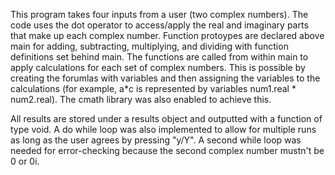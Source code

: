 This program takes four inputs from a user (two complex numbers). The code uses the dot operator to access/apply the real and imaginary parts that make up each complex number. Function protoypes are declared above main for adding, subtracting, multiplying, and dividing with function definitions set behind main.
The functions are called from within main to apply calculations for each set of complex numbers. This is possible by creating the forumlas with variables and then assigning the variables to the calculations (for example, a*c is represented by variables num1.real * num2.real). The cmath library was also enabled to achieve this.

All results are stored under a results object and outputted with a function of type void. A do while loop was also implemented to allow for multiple runs as long as the user agrees by pressing "y/Y". A second while loop was needed for error-checking because the second complex number mustn't be 0 or 0i.
